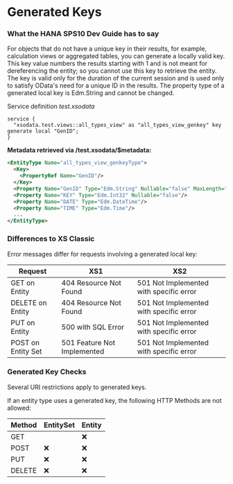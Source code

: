 Generated Keys
==============

### What the HANA SPS10 Dev Guide has to say

For objects that do not have a unique key in their results, for example, calculation views or aggregated tables, you can
generate a locally valid key. This key value numbers the results starting with 1 and is not meant for dereferencing the entity;
so you cannot use this key to retrieve the entity. The key is valid only for the duration of the current session and is used only
to satisfy OData's need for a unique ID in the results. The property type of a generated local key is Edm.String and cannot be
changed.

Service definition *test.xsodata*
  
```xsodata
service {
  "xsodata.test.views::all_types_view" as "all_types_view_genkey" key generate local "GenID";
}
```

**Metadata retrieved via /test.xsodata/$metadata:** 
 
```xml
<EntityType Name="all_types_view_genkeyType">
  <Key>
    <PropertyRef Name="GenID"/>
  </Key>
  <Property Name="GenID" Type="Edm.String" Nullable="false" MaxLength="2147483647"/>
  <Property Name="KEY" Type="Edm.Int32" Nullable="false"/>
  <Property Name="DATE" Type="Edm.DateTime"/>
  <Property Name="TIME" Type="Edm.Time"/>
  ...
</EntityType>
```

### Differences to XS Classic

Error messages differ for requests involving a generated local key:

| Request            | XS1                         | XS2                                     |
|--------------------|-----------------------------|-----------------------------------------|
| GET on Entity      | 404 Resource Not Found      | 501 Not Implemented with specific error |
| DELETE on Entity   | 404 Resource Not Found      | 501 Not Implemented with specific error |
| PUT on Entity      | 500 with SQL Error          | 501 Not Implemented with specific error |
| POST on Entity Set | 501 Feature Not Implemented | 501 Not Implemented with specific error |

### Generated Key Checks

Several URI restrictions apply to generated keys.

If an entity type uses a generated key, the following HTTP Methods are not allowed:

| Method   | EntitySet | Entity  |
|----------|-----------|---------|
| GET      |           | :x:     |
| POST     | :x:       | :x:     |
| PUT      | :x:       | :x:     |
| DELETE   | :x:       | :x:     |

